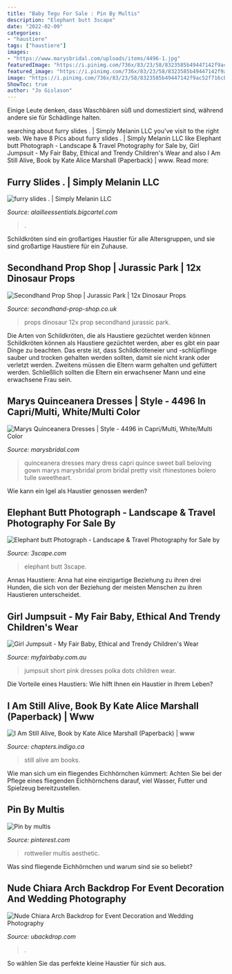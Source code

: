 ```yaml
---
title: "Baby Tegu For Sale : Pin By Multis"
description: "Elephant butt 3scape"
date: "2022-02-09"
categories:
- "haustiere"
tags: ["haustiere"]
images:
- "https://www.marysbridal.com/uploads/items/4496-1.jpg"
featuredImage: "https://i.pinimg.com/736x/83/23/58/8323585b49447142f9ac52f716cb70ef.jpg"
featured_image: "https://i.pinimg.com/736x/83/23/58/8323585b49447142f9ac52f716cb70ef.jpg"
image: "https://i.pinimg.com/736x/83/23/58/8323585b49447142f9ac52f716cb70ef.jpg"
ShowToc: true
author: "Jo Gislason"
---
```



Einige Leute denken, dass Waschbären süß und domestiziert sind, während andere sie für Schädlinge halten.

	

		
searching about furry slides . | Simply Melanin LLC you've visit to the right web. We have 8 Pics about furry slides . | Simply Melanin LLC like Elephant butt Photograph - Landscape &amp; Travel Photography for Sale by, Girl Jumpsuit - My Fair Baby, Ethical and Trendy Children&#039;s Wear and also I Am Still Alive, Book by Kate Alice Marshall (Paperback) | www. Read more:
		
    
## Furry Slides . | Simply Melanin LLC

<img loading=lazy src="https://assets.bigcartel.com/product_images/283403211/17204248-ECAE-456E-85C3-54832497D9CE.jpeg?auto=format&amp;fit=max&amp;h=1200&amp;w=1200" onerror="this.onerror=null;this.src='https://tse1.mm.bing.net/th?id=OIP.89sWObKo9AO27vTbD1oRnQHaJ4&amp;pid=15.1';" alt="furry slides . | Simply Melanin LLC">

_Source: alailleessentials.bigcartel.com_

>. 

	

Schildkröten sind ein großartiges Haustier für alle Altersgruppen, und sie sind großartige Haustiere für ein Zuhause.

    
## Secondhand Prop Shop | Jurassic Park | 12x Dinosaur Props

<img loading=lazy src="https://for-sale.used-secondhand.co.uk/media/used/secondhand/images/51481/12x-dinosaur-props/1200/outdoor-dinosaur-props-895.jpg" onerror="this.onerror=null;this.src='https://tse2.mm.bing.net/th?id=OIP.4eO5aNT77286VVUWEHTIdgHaJ4&amp;pid=15.1';" alt="Secondhand Prop Shop | Jurassic Park | 12x Dinosaur Props">

_Source: secondhand-prop-shop.co.uk_

>props dinosaur 12x prop secondhand jurassic park. 

	

Die Arten von Schildkröten, die als Haustiere gezüchtet werden können
Schildkröten können als Haustiere gezüchtet werden, aber es gibt ein paar Dinge zu beachten. Das erste ist, dass Schildkröteneier und -schlüpflinge sauber und trocken gehalten werden sollten, damit sie nicht krank oder verletzt werden. Zweitens müssen die Eltern warm gehalten und gefüttert werden. Schließlich sollten die Eltern ein erwachsener Mann und eine erwachsene Frau sein.

    
## Marys Quinceanera Dresses | Style - 4496 In Capri/Multi, White/Multi Color

<img loading=lazy src="https://www.marysbridal.com/uploads/items/4496-1.jpg" onerror="this.onerror=null;this.src='https://tse4.mm.bing.net/th?id=OIP.XEtEJCkc1TL26SyI9LLMoQHaJ4&amp;pid=15.1';" alt="Marys Quinceanera Dresses | Style - 4496 in Capri/Multi, White/Multi Color">

_Source: marysbridal.com_

>quinceanera dresses mary dress capri quince sweet ball beloving gown marys marysbridal prom bridal pretty visit rhinestones bolero tulle sweetheart. 

	

Wie kann ein Igel als Haustier genossen werden?

    
## Elephant Butt Photograph - Landscape &amp; Travel Photography For Sale By

<img loading=lazy src="http://3scape.com/photo/6619/Elephant-butt.jpg" onerror="this.onerror=null;this.src='https://tse1.mm.bing.net/th?id=OIP.zx_ZT8yBNHRurm2GmH8gwwHaLH&amp;pid=15.1';" alt="Elephant butt Photograph - Landscape &amp; Travel Photography for Sale by">

_Source: 3scape.com_

>elephant butt 3scape. 

	

Annas Haustiere: Anna hat eine einzigartige Beziehung zu ihren drei Hunden, die sich von der Beziehung der meisten Menschen zu ihren Haustieren unterscheidet.

    
## Girl Jumpsuit - My Fair Baby, Ethical And Trendy Children&#039;s Wear

<img loading=lazy src="https://www.myfairbaby.com.au/dev/wp-content/uploads/2017/11/Jojo-jumpsuit-510x766.jpg" onerror="this.onerror=null;this.src='https://tse2.mm.bing.net/th?id=OIP.ikZgC0XNzRNuNxAXew56BwHaLH&amp;pid=15.1';" alt="Girl Jumpsuit - My Fair Baby, Ethical and Trendy Children&#039;s Wear">

_Source: myfairbaby.com.au_

>jumpsuit short pink dresses polka dots children wear. 

	

Die Vorteile eines Haustiers: Wie hilft Ihnen ein Haustier in Ihrem Leben?

    
## I Am Still Alive, Book By Kate Alice Marshall (Paperback) | Www

<img loading=lazy src="https://dynamic.indigoimages.ca/books/0425291006.jpg?quality=85&amp;width=380&amp;maxheight=515&amp;sale=0&amp;lang=en" onerror="this.onerror=null;this.src='https://tse4.mm.bing.net/th?id=OIP.8VES0Ic1FFFkbyKxqh3D2gAAAA&amp;pid=15.1';" alt="I Am Still Alive, Book by Kate Alice Marshall (Paperback) | www">

_Source: chapters.indigo.ca_

>still alive am books. 

	

Wie man sich um ein fliegendes Eichhörnchen kümmert: Achten Sie bei der Pflege eines fliegenden Eichhörnchens darauf, viel Wasser, Futter und Spielzeug bereitzustellen.

    
## Pin By Multis

<img loading=lazy src="https://i.pinimg.com/736x/83/23/58/8323585b49447142f9ac52f716cb70ef.jpg" onerror="this.onerror=null;this.src='https://tse1.mm.bing.net/th?id=OIP.LQvNXQX9yGlt75dFlk6oFQHaKR&amp;pid=15.1';" alt="Pin by multis">

_Source: pinterest.com_

>rottweiler multis aesthetic. 

	

Was sind fliegende Eichhörnchen und warum sind sie so beliebt?

    
## Nude Chiara Arch Backdrop For Event Decoration And Wedding Photography

<img loading=lazy src="http://cdn.shopify.com/s/files/1/2801/1836/products/chiaraarchbackdropwallsetforweddingphotography_16_1200x1200.jpg?v=1622712197" onerror="this.onerror=null;this.src='https://tse4.mm.bing.net/th?id=OIP.x5fXoyE7EkK8zw6s8JKQFgHaHa&amp;pid=15.1';" alt="Nude Chiara Arch Backdrop for Event Decoration and Wedding Photography">

_Source: ubackdrop.com_

>. 

	

So wählen Sie das perfekte kleine Haustier für sich aus.

